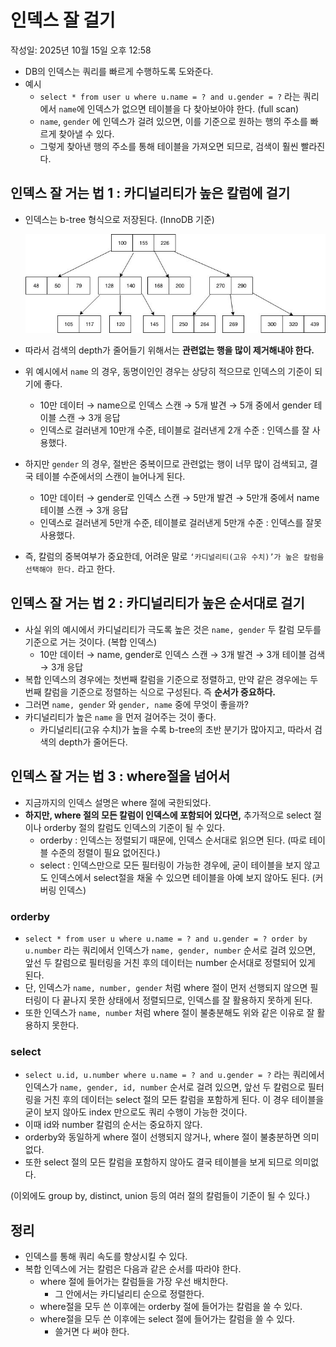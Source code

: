 # 인덱스 잘 걸기

작성일: 2025년 10월 15일 오후 12:58

- DB의 인덱스는 쿼리를 빠르게 수행하도록 도와준다.
- 예시
    - `select * from user u where u.name = ? and u.gender = ?` 라는 쿼리에서 `name`에 인덱스가 없으면 테이블을 다 찾아보아야 한다. (full scan)
    - `name`, `gender` 에 인덱스가 걸려 있으면, 이를 기준으로 원하는 행의 주소를 빠르게 찾아낼 수 있다.
    - 그렇게 찾아낸 행의 주소를 통해 테이블을 가져오면 되므로, 검색이 훨씬 빨라진다.

## 인덱스 잘 거는 법 1 : 카디널리티가 높은 칼럼에 걸기

- 인덱스는 b-tree 형식으로 저장된다. (InnoDB 기준)
    
    ![image.png](%EC%9D%B8%EB%8D%B1%EC%8A%A4%20%EC%9E%98%20%EA%B1%B8%EA%B8%B0%2028d30154715b8018a60aea53cfe2a185/image.png)
    
- 따라서 검색의 depth가 줄어들기 위해서는 **관련없는 행을 많이 제거해내야 한다.**
- 위 예시에서 `name` 의 경우, 동명이인인 경우는 상당히 적으므로 인덱스의 기준이 되기에 좋다.
    - 10만 데이터 → name으로 인덱스 스캔 → 5개 발견 → 5개 중에서 gender 테이블 스캔 → 3개 응답
    - 인덱스로 걸러낸게 10만개 수준, 테이블로 걸러낸게 2개 수준 : 인덱스를 잘 사용했다.
- 하지만 `gender` 의 경우, 절반은 중복이므로 관련없는 행이 너무 많이 검색되고, 결국 테이블 수준에서의 스캔이 늘어나게 된다.
    - 10만 데이터 → gender로 인덱스 스캔 → 5만개 발견 → 5만개 중에서 name 테이블 스캔 → 3개 응답
    - 인덱스로 걸러낸게 5만개 수준, 테이블로 걸러낸게 5만개 수준 : 인덱스를 잘못 사용했다.
- 즉, 칼럼의 중복여부가 중요한데, 어려운 말로 `‘카디널리티(고유 수치)’가 높은 칼럼을 선택해야 한다.` 라고 한다.

## 인덱스 잘 거는 법 2 : 카디널리티가 높은 순서대로 걸기

- 사실 위의 예시에서 카디널리티가 극도록 높은 것은 `name, gender` 두 칼럼 모두를 기준으로 거는 것이다. (복합 인덱스)
    - 10만 데이터 → name, gender로 인덱스 스캔 → 3개 발견 → 3개 테이블 검색 → 3개 응답
- 복합 인덱스의 경우에는 첫번째 칼럼을 기준으로 정렬하고, 만약 같은 경우에는 두번째 칼럼을 기준으로 정렬하는 식으로 구성된다. 즉 **순서가 중요하다.**
- 그러면 `name, gender` 와 `gender, name` 중에 무엇이 좋을까?
- 카디널리티가 높은 `name` 을 먼저 걸어주는 것이 좋다.
    - 카디널리티(고유 수치)가 높을 수록 b-tree의 초반 분기가 많아지고, 따라서 검색의 depth가 줄어든다.

## 인덱스 잘 거는 법 3 : where절을 넘어서

- 지금까지의 인덱스 설명은 where 절에 국한되었다.
- **하지만, where 절의 모든 칼럼이 인덱스에 포함되어 있다면,** 추가적으로 select 절이나 orderby 절의 칼럼도 인덱스의 기준이 될 수 있다.
    - orderby : 인덱스는 정렬되기 때문에, 인덱스 순서대로 읽으면 된다. (따로 테이블 수준의 정렬이 필요 없어진다.)
    - select : 인덱스만으로 모든 필터링이 가능한 경우에, 굳이 테이블을 보지 않고도 인덱스에서 select절을 채울 수 있으면 테이블을 아예 보지 않아도 된다. (커버링 인덱스)

### orderby

- `select * from user u where u.name = ? and u.gender = ? order by u.number` 라는 쿼리에서 인덱스가 `name, gender, number` 순서로 걸려 있으면, 앞선 두 칼럼으로 필터링을 거친 후의 데이터는 number 순서대로 정렬되어 있게 된다.
- 단, 인덱스가 `name, number, gender` 처럼 where 절이 먼저 선행되지 않으면 필터링이 다 끝나지 못한 상태에서 정렬되므로, 인덱스를 잘 활용하지 못하게 된다.
- 또한 인덱스가 `name, number` 처럼 where 절이 불충분해도 위와 같은 이유로 잘 활용하지 못한다.

### select

- `select u.id, u.number where u.name = ? and u.gender = ?` 라는 쿼리에서 인덱스가 `name, gender, id, number` 순서로 걸려 있으면, 앞선 두 칼럼으로 필터링을 거친 후의 데이터는 select 절의 모든  칼럼을 포함하게 된다. 이 경우 테이블을 굳이 보지 않아도 index 만으로도 쿼리 수행이 가능한 것이다.
- 이때 id와 number 칼럼의 순서는 중요하지 않다.
- orderby와 동일하게 where 절이 선행되지 않거나, where 절이 불충분하면 의미없다.
- 또한 select 절의 모든 칼럼을 포함하지 않아도 결국 테이블을 보게 되므로 의미없다.

(이외에도 group by, distinct, union 등의 여러 절의 칼럼들이 기준이 될 수 있다.)

## 정리

- 인덱스를 통해 쿼리 속도를 향상시킬 수 있다.
- 복합 인덱스에 거는 칼럼은 다음과 같은 순서를 따라야 한다.
    - where 절에 들어가는 칼럼들을 가장 우선 배치한다.
        - 그 안에서는 카디널리티 순으로 정렬한다.
    - where절을 모두 쓴 이후에는 orderby 절에 들어가는 칼럼을 쓸 수 있다.
    - where절을 모두 쓴 이후에는 select 절에 들어가는 칼럼을 쓸 수 있다.
        - 쓸거면 다 써야 한다.